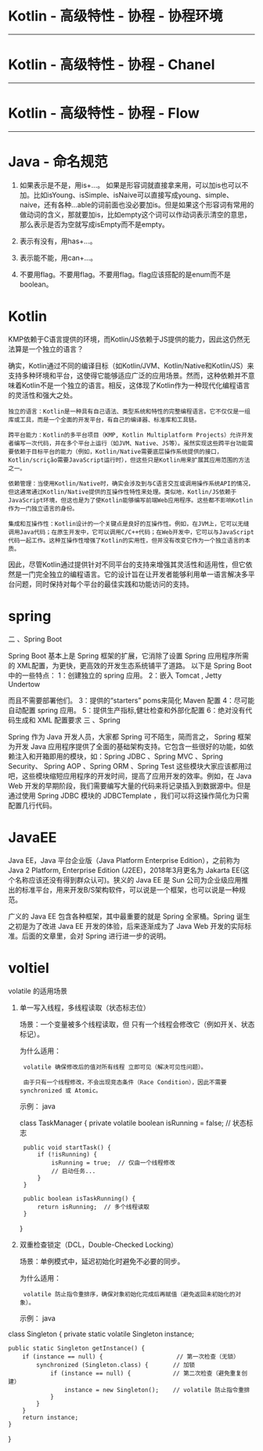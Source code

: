 # Kotlin - 高级特性 - 协程 - 协程环境

---

# Kotlin - 高级特性 - 协程 - Chanel

---

# Kotlin - 高级特性 - 协程 - Flow

---

# Java - 命名规范

1. 如果表示是不是，用is+...。
如果是形容词就直接拿来用，可以加is也可以不加。比如isYoung、isSimple、isNaive可以直接写成young、simple、naive，还有各种...able的词前面也没必要加is。但是如果这个形容词有常用的做动词的含义，那就要加is，比如empty这个词可以作动词表示清空的意思，那么表示是否为空就写成isEmpty而不是empty。

2. 表示有没有，用has+...。
3. 表示能不能，用can+...。
4. 不要用flag。不要用flag。不要用flag。flag应该搭配的是enum而不是boolean。



# Kotlin

KMP依赖于C语言提供的环境，而Kotlin/JS依赖于JS提供的能力，因此这仍然无法算是一个独立的语言？

确实，Kotlin通过不同的编译目标（如Kotlin/JVM、Kotlin/Native和Kotlin/JS）来支持多种环境和平台，这使得它能够适应广泛的应用场景。然而，这种依赖并不意味着Kotlin不是一个独立的语言。相反，这体现了Kotlin作为一种现代化编程语言的灵活性和强大之处。

    独立的语言：Kotlin是一种具有自己语法、类型系统和特性的完整编程语言。它不仅仅是一组库或工具，而是一个全面的开发平台，有自己的编译器、标准库和工具链。

    跨平台能力：Kotlin的多平台项目（KMP, Kotlin Multiplatform Projects）允许开发者编写一次代码，并在多个平台上运行（如JVM、Native、JS等）。虽然实现这些跨平台功能需要依赖于目标平台的能力（例如，Kotlin/Native需要底层操作系统提供的接口，Kotlin/scrição需要JavaScript运行时），但这些只是Kotlin用来扩展其应用范围的方法之一。

    依赖管理：当使用Kotlin/Native时，确实会涉及到与C语言交互或调用操作系统API的情况，但这通常通过Kotlin/Native提供的互操作性特性来处理。类似地，Kotlin/JS依赖于JavaScript环境，但这也是为了使Kotlin能够编写前端Web应用程序。这些都不影响Kotlin作为一门独立语言的身份。

    集成和互操作性：Kotlin设计的一个关键点是良好的互操作性。例如，在JVM上，它可以无缝调用Java代码；在原生开发中，它可以调用C/C++代码；在Web开发中，它可以与JavaScript代码一起工作。这种互操作性增强了Kotlin的实用性，但并没有改变它作为一个独立语言的本质。

因此，尽管Kotlin通过提供针对不同平台的支持来增强其灵活性和适用性，但它依然是一门完全独立的编程语言。它的设计旨在让开发者能够利用单一语言解决多平台问题，同时保持对每个平台的最佳实践和功能访问的支持。


# spring
二 、Spring Boot

Spring Boot 基本上是 Spring 框架的扩展，它消除了设置 Spring 应用程序所需的 XML配置，为更快，更高效的开发生态系统铺平了道路。 以下是 Spring Boot 中的一些特点： 1：创建独立的 spring 应用。 2：嵌入 Tomcat
, Jetty Undertow

而且不需要部署他们。 3：提供的“starters” poms来简化 Maven 配置 4：尽可能自动配置 spring 应用。 5：提供生产指标,健壮检查和外部化配置 6：绝对没有代码生成和 XML 配置要求
三 、Spring

Spring 作为 Java 开发人员，大家都 Spring 可不陌生，简而言之， Spring 框架为开发 Java 应用程序提供了全面的基础架构支持。它包含一些很好的功能，如依赖注入和开箱即用的模块，如：Spring JDBC
、Spring MVC 、Spring Security、 Spring AOP 、Spring ORM 、Spring Test 这些模块大家应该都用过吧，这些模块缩短应用程序的开发时间，提高了应用开发的效率。例如，在 Java Web 开发的早期阶段，我们需要编写大量的代码来将记录插入到数据源中。但是通过使用 Spring JDBC 模块的 JDBCTemplate ，我们可以将这操作简化为只需配置几行代码。


# JavaEE
Java EE，Java 平台企业版（Java Platform Enterprise Edition），之前称为Java 2 Platform, Enterprise Edition (J2EE)，2018年3月更名为 Jakarta EE(这个名称应该还没有得到群众认可)。狭义的 Java EE 是 Sun 公司为企业级应用推出的标准平台，用来开发B/S架构软件，可以说是一个框架，也可以说是一种规范。

广义的 Java EE 包含各种框架，其中最重要的就是 Spring 全家桶。Spring 诞生之初是为了改进 Java EE 开发的体验，后来逐渐成为了 Java Web 开发的实际标准。后面的文章里，会对 Spring 进行进一步的说明。


# voltiel

volatile 的适用场景
1. 单一写入线程，多线程读取（状态标志位）

    场景：一个变量被多个线程读取，但 只有一个线程会修改它（例如开关、状态标记）。

    为什么适用：

        volatile 确保修改后的值对所有线程 立即可见（解决可见性问题）。

        由于只有一个线程修改，不会出现竞态条件（Race Condition），因此不需要 synchronized 或 Atomic。

    示例：
    java

    class TaskManager {
        private volatile boolean isRunning = false; // 状态标志

        public void startTask() {
            if (!isRunning) {
                isRunning = true;  // 仅由一个线程修改
                // 启动任务...
            }
        }

        public boolean isTaskRunning() {
            return isRunning;  // 多个线程读取
        }
    }

2. 双重检查锁定（DCL，Double-Checked Locking）

    场景：单例模式中，延迟初始化时避免不必要的同步。

    为什么适用：

        volatile 防止指令重排序，确保对象初始化完成后再赋值（避免返回未初始化的对象）。

    示例：
    java

class Singleton {
    private static volatile Singleton instance;

    public static Singleton getInstance() {
        if (instance == null) {                     // 第一次检查（无锁）
            synchronized (Singleton.class) {       // 加锁
                if (instance == null) {            // 第二次检查（避免重复创建）
                    instance = new Singleton();    // volatile 防止指令重排
                }
            }
        }
        return instance;
    }
}
